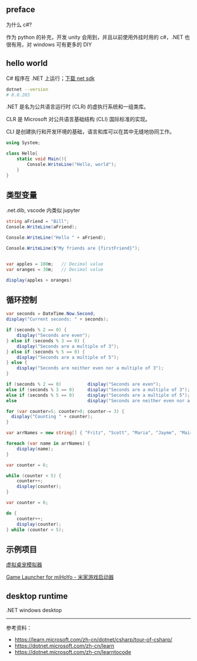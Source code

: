

## preface


为什么 c#?

作为 python 的补充，开发 unity 会用到，并且以前使用外挂时用的 c#，.NET 也很有用，对 windows 可有更多的 DIY


## hello world

C# 程序在 .NET 上运行；[下载 net sdk](https://dotnet.microsoft.com/zh-cn/download/dotnet/sdk-for-vs-code)

```bash
dotnet --version
# 8.0.203
```




.NET 是名为公共语言运行时 (CLR) 的虚执行系统和一组类库。 

CLR 是 Microsoft 对公共语言基础结构 (CLI) 国际标准的实现。 

CLI 是创建执行和开发环境的基础，语言和库可以在其中无缝地协同工作。


```cs
using System;

class Hello{
    static void Main(){
        Console.WriteLine("Hello, world");
    }
}
```

## 类型变量

.net.dib, vscode 内类似 jupyter


```cs
string aFriend = "Bill";
Console.WriteLine(aFriend);

Console.WriteLine("Hello " + aFriend);

Console.WriteLine($"My friends are {firstFriend}");


var apples = 100m;   // Decimal value
var oranges = 30m;   // Decimal value

display(apples > oranges)
```

## 循环控制

```cs
var seconds = DateTime.Now.Second;
display("Current seconds: " + seconds);

if (seconds % 2 == 0) {
    display("Seconds are even");
} else if (seconds % 3 == 0) {
    display("Seconds are a multiple of 3");
} else if (seconds % 5 == 0) {
    display("Seconds are a multiple of 5");
} else {
    display("Seconds are neither even nor a multiple of 3");
}

if (seconds % 2 == 0)          display("Seconds are even");
else if (seconds % 3 == 0)     display("Seconds are a multiple of 3");
else if (seconds % 5 == 0)     display("Seconds are a multiple of 5");
else                           display("Seconds are neither even nor a multiple of 3");
```

```cs
for (var counter=5; counter>0; counter-= 3) {
  display("Counting " + counter);
}
```

```cs
var arrNames = new string[] { "Fritz", "Scott", "Maria", "Jayme", "Maira", "James"};

foreach (var name in arrNames) {
    display(name);
}
```

```cs
var counter = 6;

while (counter < 5) {
    counter++;
    display(counter);
}
```


```cs
var counter = 6;

do {
    counter++;
    display(counter);
} while (counter < 5);
```





## 示例项目

[虚拟桌宠模拟器](https://github.com/LorisYounger/VPet)

[Game Launcher for miHoYo - 米家游戏启动器](https://github.com/Scighost/Starward)


## desktop runtime


.NET windows desktop



--------------

参考资料：
- https://learn.microsoft.com/zh-cn/dotnet/csharp/tour-of-csharp/
- https://dotnet.microsoft.com/zh-cn/learn
- https://dotnet.microsoft.com/zh-cn/learntocode


